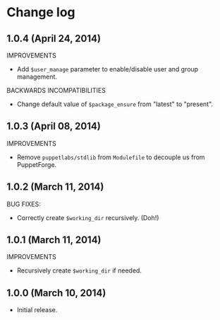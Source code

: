 # Change log

## 1.0.4 (April 24, 2014)

IMPROVEMENTS

* Add `$user_manage` parameter to enable/disable user and group management.

BACKWARDS INCOMPATIBILITIES

* Change default value of `$package_ensure` from "latest" to "present".


## 1.0.3 (April 08, 2014)

IMPROVEMENTS

* Remove `puppetlabs/stdlib` from `Modulefile` to decouple us from PuppetForge.


## 1.0.2 (March 11, 2014)

BUG FIXES:

* Correctly create `$working_dir` recursively.  (Doh!)


## 1.0.1 (March 11, 2014)

IMPROVEMENTS

* Recursively create `$working_dir` if needed.


## 1.0.0 (March 10, 2014)

* Initial release.
